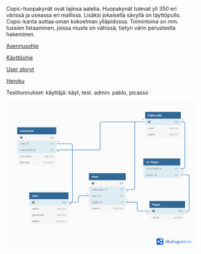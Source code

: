 Copic-huopakynät ovat lajinsa aatelia. Huopakynät tulevat yli 350 eri 
värissä ja useassa eri mallissa. Lisäksi jokaisella sävyllä on täyttöpullo.
Copic-kanta auttaa oman kokoelman ylläpidossa. Toimintoina on mm. tussien
listaaminen, joissa muste on vähissä, tietyn värin perusteella hakeminen.


[Asennusohje](https://github.com/ikylios/copic-kanta/blob/master/documentation/installation.md)


[Käyttöohje](https://github.com/ikylios/copic-kanta/blob/master/documentation/manual.md)


[User storyt](https://github.com/ikylios/copic-kanta/blob/master/documentation/userstories.md)


[Heroku](https://copic-kanta.herokuapp.com/)

Testitunnukset: käyttäjä: käyt, test. admin: pablo, picasso

![tietokantakaavio](https://github.com/ikylios/copic-kanta/blob/master/documentation/tietokantakaavio2.png)

